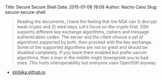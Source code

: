 Title: Secure Secure Shell
Date: 2015-01-06 19:09
Author: Nacho Cano
Slug: secure-secure-shell

> Reading the documents, I have the feeling that the NSA can 1) decrypt
> weak crypto and 2) steal keys. Let’s focus on the crypto first. SSH
> supports different key exchange algorithms, ciphers and message
> authentication codes. The server and the client choose a set of
> algorithms supported by both, then proceed with the key exchange. Some
> of the supported algorithms are not so great and should be disabled
> completely. If you leave them enabled but prefer secure algorithms,
> then a man in the middle might downgrade you to bad ones. This hurts
> interoperability but everyone uses OpenSSH anyway.

- [stribika.github.io][]

  [stribika.github.io]: https://stribika.github.io/2015/01/04/secure-secure-shell.html
    "Secure Secure Shell"
